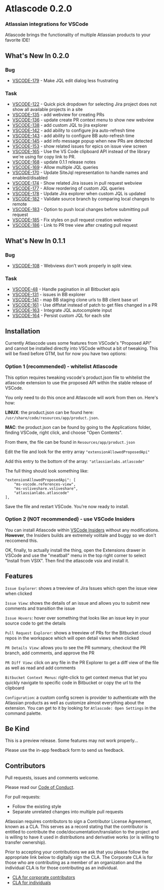 # Atlascode 0.2.0
### Atlassian integrations for VSCode
Atlascode brings the functionality of multiple Atlassian products to your favorite IDE!

## What's New In 0.2.0
### Bug
* [VSCODE-179](https://pi-dev-sandbox.atlassian.net/browse/VSCODE-179) - Make JQL edit dialog less frustrating

### Task
* [VSCODE-122](https://pi-dev-sandbox.atlassian.net/browse/VSCODE-122) - Quick pick dropdown for selecting Jira project does not show all available projects in a site
* [VSCODE-135](https://pi-dev-sandbox.atlassian.net/browse/VSCODE-135) - add webview for creating PRs
* [VSCODE-136](https://pi-dev-sandbox.atlassian.net/browse/VSCODE-136) - update create PR context menu to show new webview
* [VSCODE-138](https://pi-dev-sandbox.atlassian.net/browse/VSCODE-138) - add custom JQL to jira explorer
* [VSCODE-142](https://pi-dev-sandbox.atlassian.net/browse/VSCODE-142) - add ability to configure jira auto-refresh time
* [VSCODE-143](https://pi-dev-sandbox.atlassian.net/browse/VSCODE-143) - add ability to configure BB auto-refresh time
* [VSCODE-145](https://pi-dev-sandbox.atlassian.net/browse/VSCODE-145) - add info message popup when new PRs are detected
* [VSCODE-153](https://pi-dev-sandbox.atlassian.net/browse/VSCODE-153) - show related issues for epics on issue view screen
* [VSCODE-165](https://pi-dev-sandbox.atlassian.net/browse/VSCODE-165) - Use the VS Code clipboard API instead of the library we're using for copy link to PR.
* [VSCODE-168](https://pi-dev-sandbox.atlassian.net/browse/VSCODE-168) - update 0.1.1 release notes
* [VSCODE-169](https://pi-dev-sandbox.atlassian.net/browse/VSCODE-169) - Allow multiple JQL queries
* [VSCODE-170](https://pi-dev-sandbox.atlassian.net/browse/VSCODE-170) - Update SiteJql representation to handle names and enabled/disabled
* [VSCODE-174](https://pi-dev-sandbox.atlassian.net/browse/VSCODE-174) - Show related Jira issues in pull request webview
* [VSCODE-177](https://pi-dev-sandbox.atlassian.net/browse/VSCODE-177) - Allow reordering of custom JQL queries
* [VSCODE-178](https://pi-dev-sandbox.atlassian.net/browse/VSCODE-178) - Update Jira explorer when custom JQL is updated
* [VSCODE-182](https://pi-dev-sandbox.atlassian.net/browse/VSCODE-182) - Validate source branch by comparing local changes to remote
* [VSCODE-183](https://pi-dev-sandbox.atlassian.net/browse/VSCODE-183) - Option to push local changes before submitting pull request
* [VSCODE-185](https://pi-dev-sandbox.atlassian.net/browse/VSCODE-185) - Fix styles on pull request creation webview
* [VSCODE-186](https://pi-dev-sandbox.atlassian.net/browse/VSCODE-186) - Link to PR tree view after creating pull request


## What's New In 0.1.1
### Bug
* [VSCODE-108](https://pi-dev-sandbox.atlassian.net/browse/VSCODE-108) - Webviews don't work properly in split view.

### Task
* [VSCODE-48](https://pi-dev-sandbox.atlassian.net/browse/VSCODE-48) - Handle pagination in all Bitbucket apis
* [VSCODE-131](https://pi-dev-sandbox.atlassian.net/browse/VSCODE-131) - issues in BB explorer
* [VSCODE-141](https://pi-dev-sandbox.atlassian.net/browse/VSCODE-141) - map BB staging clone urls to BB client base url
* [VSCODE-161](https://pi-dev-sandbox.atlassian.net/browse/VSCODE-161) - Use diffstat instead of patch to get files changed in a PR
* [VSCODE-163](https://pi-dev-sandbox.atlassian.net/browse/VSCODE-163) - Integrate JQL autocomplete input
* [VSCODE-164](https://pi-dev-sandbox.atlassian.net/browse/VSCODE-164) - Persist custom JQL for each site

## Installation
Currently Atlascode uses some features from VSCode's "Proposed API" and cannot be installed directly into VSCode without a bit of tweaking.
This will be fixed before GTM, but for now you have two options:

### Option 1 (recommended) - whitelist Atlascode
This option requires tweaking vscode's product.json file to whitelist the atlascode extension to use the proposed API within the stable release of VSCode.

You only need to do this once and Atlascode will work from then on. Here's how:

**LINUX**:
the product.json can be found here: `/usr/share/code/resources/app/product.json`.

**MAC**:
the product.json can be found by going to the Applications folder, finding VSCode, right click, and choose "Open Contents".

From there, the file can be found in `Resources/app/product.json`

Edit the file and look for the entry array `"extensionAllowedProposedApi"`

Add this entry to the bottom of the array: `"atlassianlabs.atlascode"`

The full thing should look something like:
```
"extensionAllowedProposedApi": [
    "ms-vscode.references-view",
    "ms-vsliveshare.vsliveshare",
    "atlassianlabs.atlascode"
],
```

Save the file and restart VSCode. You're now ready to install.

### Option 2 (NOT recommended) - use VSCode Insiders
You can install Atlascode within [VSCode Insiders](https://code.visualstudio.com/insiders) without any modifications. **However**, the Insiders builds are extremely volitale and buggy so we don't reccomend this.

OK, finally, to actually install the thing, open the Extensions drawer in VSCode and use the "meatball" menu in the top right corner to select "Install from VSIX".  Then find the atlascode vsix and install it.

## Features

`Issue Explorer`: shows a treeview of Jira Issues which open the issue view when clicked

`Issue View`: shows the details of an issue and allows you to submit new comments and transition the issue

`Issue Hovers`: hover over something that looks like an issue key in your source code to get the details

`Pull Request Explorer`: shows a treeview of PRs for the Bitbucket cloud repos in the workspace which will open detail views when clicked

`PR Details View`: allows you to see the PR summary, checkout the PR branch, add comments, and approve the PR

`PR Diff View`: click on any file in the PR Explorer to get a diff view of the file as well as read and add comments

`Bitbucket Context Menus`: right-click to get context menus that let you quickly navigate to specific code in Bitbucket or copy the url to the clipboard

`Configuration`: a custom config screen is provider to authenticate with the Atlassian products as well as customize almost everything about the extension. You can get to it by looking for `Atlascode: Open Settings` in the command palette.


## Be Kind

This is a preview release. Some features may not work properly...

Please use the in-app feedback form to send us feedback.

## Contributors

Pull requests, issues and comments welcome. 

Please read our [Code of Conduct](CODE_OF_CONDUCT.md).

For pull requests:

* Follow the existing style
* Separate unrelated changes into multiple pull requests

Atlassian requires contributors to sign a Contributor License Agreement,
known as a CLA. This serves as a record stating that the contributor is
entitled to contribute the code/documentation/translation to the project
and is willing to have it used in distributions and derivative works
(or is willing to transfer ownership).

Prior to accepting your contributions we ask that you please follow the appropriate
link below to digitally sign the CLA. The Corporate CLA is for those who are
contributing as a member of an organization and the individual CLA is for
those contributing as an individual.

* [CLA for corporate contributors](https://na2.docusign.net/Member/PowerFormSigning.aspx?PowerFormId=e1c17c66-ca4d-4aab-a953-2c231af4a20b)
* [CLA for individuals](https://na2.docusign.net/Member/PowerFormSigning.aspx?PowerFormId=3f94fbdc-2fbe-46ac-b14c-5d152700ae5d)
